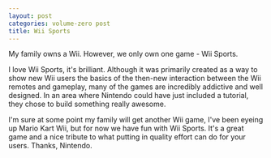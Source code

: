 ```yaml
---
layout: post
categories: volume-zero post
title: Wii Sports
---
```


My family owns a Wii. However, we only own one game - Wii Sports.

I love Wii Sports, it's brilliant. Although it was primarily created as a way to show new Wii users the basics of the then-new interaction between the Wii remotes and gameplay, many of the games are incredibly addictive and well designed. In an area where Nintendo could have just included a tutorial, they chose to build something really awesome.

I'm sure at some point my family will get another Wii game, I've been eyeing up Mario Kart Wii, but for now we have fun with Wii Sports. It's a great game and a nice tribute to what putting in quality effort can do for your users. Thanks, Nintendo.